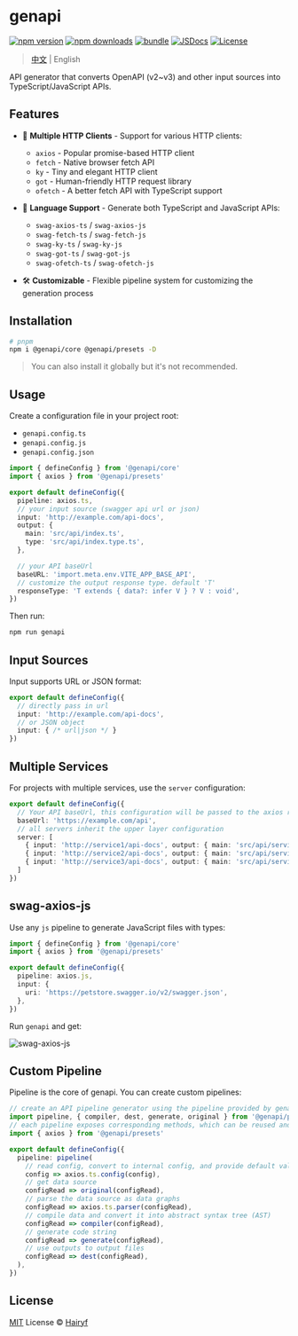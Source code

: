 # genapi

[![npm version][npm-version-src]][npm-version-href]
[![npm downloads][npm-downloads-src]][npm-downloads-href]
[![bundle][bundle-src]][bundle-href]
[![JSDocs][jsdocs-src]][jsdocs-href]
[![License][license-src]][license-href]

> [中文](./README_CN.md) | English

API generator that converts OpenAPI (v2~v3) and other input sources into TypeScript/JavaScript APIs.

## Features

- 🚀 **Multiple HTTP Clients** - Support for various HTTP clients:
  - `axios` - Popular promise-based HTTP client
  - `fetch` - Native browser fetch API
  - `ky` - Tiny and elegant HTTP client
  - `got` - Human-friendly HTTP request library
  - `ofetch` - A better fetch API with TypeScript support

- 🔄 **Language Support** - Generate both TypeScript and JavaScript APIs:
  - `swag-axios-ts` / `swag-axios-js`
  - `swag-fetch-ts` / `swag-fetch-js`
  - `swag-ky-ts` / `swag-ky-js`
  - `swag-got-ts` / `swag-got-js`
  - `swag-ofetch-ts` / `swag-ofetch-js`

- 🛠️ **Customizable** - Flexible pipeline system for customizing the generation process

## Installation

```bash
# pnpm
npm i @genapi/core @genapi/presets -D
```

> You can also install it globally but it's not recommended.

## Usage

Create a configuration file in your project root:

- `genapi.config.ts`
- `genapi.config.js`
- `genapi.config.json`

```ts
import { defineConfig } from '@genapi/core'
import { axios } from '@genapi/presets'

export default defineConfig({
  pipeline: axios.ts,
  // your input source (swagger api url or json)
  input: 'http://example.com/api-docs',
  output: {
    main: 'src/api/index.ts',
    type: 'src/api/index.type.ts',
  },

  // your API baseUrl
  baseURL: 'import.meta.env.VITE_APP_BASE_API',
  // customize the output response type. default 'T'
  responseType: 'T extends { data?: infer V } ? V : void',
})
```

Then run:

```bash
npm run genapi
```

## Input Sources

Input supports URL or JSON format:

```ts
export default defineConfig({
  // directly pass in url
  input: 'http://example.com/api-docs',
  // or JSON object
  input: { /* url|json */ }
})
```

## Multiple Services

For projects with multiple services, use the `server` configuration:

```ts
export default defineConfig({
  // Your API baseUrl, this configuration will be passed to the axios request
  baseUrl: 'https://example.com/api',
  // all servers inherit the upper layer configuration
  server: [
    { input: 'http://service1/api-docs', output: { main: 'src/api/service1.ts' } },
    { input: 'http://service2/api-docs', output: { main: 'src/api/service2.ts' } },
    { input: 'http://service3/api-docs', output: { main: 'src/api/service3.ts' } },
  ]
})
```

## swag-axios-js

Use any `js` pipeline to generate JavaScript files with types:

```ts
import { defineConfig } from '@genapi/core'
import { axios } from '@genapi/presets'

export default defineConfig({
  pipeline: axios.js,
  input: {
    uri: 'https://petstore.swagger.io/v2/swagger.json',
  },
})
```

Run `genapi` and get:

![swag-axios-js](public/swag-axios-js.png)

## Custom Pipeline

Pipeline is the core of genapi. You can create custom pipelines:

```ts
// create an API pipeline generator using the pipeline provided by genapi
import pipeline, { compiler, dest, generate, original } from '@genapi/pipeline'
// each pipeline exposes corresponding methods, which can be reused and reorganized
import { axios } from '@genapi/presets'

export default defineConfig({
  pipeline: pipeline(
    // read config, convert to internal config, and provide default values
    config => axios.ts.config(config),
    // get data source
    configRead => original(configRead),
    // parse the data source as data graphs
    configRead => axios.ts.parser(configRead),
    // compile data and convert it into abstract syntax tree (AST)
    configRead => compiler(configRead),
    // generate code string
    configRead => generate(configRead),
    // use outputs to output files
    configRead => dest(configRead),
  ),
})
```

## License

[MIT](./LICENSE) License © [Hairyf](https://github.com/hairyf)

<!-- Badges -->

[npm-version-src]: https://img.shields.io/npm/v/@genapi/core?style=flat&colorA=080f12&colorB=1fa669
[npm-version-href]: https://npmjs.com/package/@genapi/core
[npm-downloads-src]: https://img.shields.io/npm/dm/@genapi/core?style=flat&colorA=080f12&colorB=1fa669
[npm-downloads-href]: https://npmjs.com/package/@genapi/core
[bundle-src]: https://img.shields.io/bundlephobia/minzip/@genapi/core?style=flat&colorA=080f12&colorB=1fa669&label=minzip
[bundle-href]: https://bundlephobia.com/result?p=@genapi/core
[license-src]: https://img.shields.io/github/license/hairyf/genapi.svg?style=flat&colorA=080f12&colorB=1fa669
[license-href]: https://github.com/hairyf/genapi/blob/main/LICENSE
[jsdocs-src]: https://img.shields.io/badge/jsdocs-reference-080f12?style=flat&colorA=080f12&colorB=1fa669
[jsdocs-href]: https://www.jsdocs.io/package/@genapi/core
